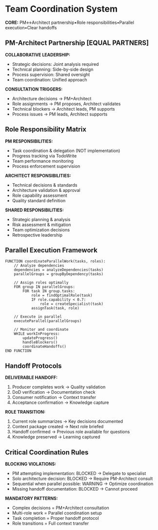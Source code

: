 # Team Coordination System

**CORE:** PM↔Architect partnership•Role responsibilities•Parallel execution•Clear handoffs

## PM-Architect Partnership [EQUAL PARTNERS]

**COLLABORATIVE LEADERSHIP:**
- Strategic decisions: Joint analysis required
- Technical planning: Side-by-side design
- Process supervision: Shared oversight
- Team coordination: Unified approach

**CONSULTATION TRIGGERS:**
- Architecture decisions → PM+Architect
- Role assignments → PM proposes, Architect validates
- Technical blockers → Architect leads, PM supports
- Process issues → PM leads, Architect supports

## Role Responsibility Matrix

**PM RESPONSIBILITIES:**
- Task coordination & delegation (NOT implementation)
- Progress tracking via TodoWrite
- Team performance monitoring
- Process enforcement supervision

**ARCHITECT RESPONSIBILITIES:**  
- Technical decisions & standards
- Architecture validation & approval
- Role capability assessment
- Quality standard definition

**SHARED RESPONSIBILITIES:**
- Strategic planning & analysis
- Risk assessment & mitigation
- Team optimization decisions
- Retrospective leadership

## Parallel Execution Framework

```pseudocode
FUNCTION coordinateParallelWork(tasks, roles):
    // Analyze dependencies
    dependencies = analyzeDependencies(tasks)
    parallelGroups = groupByDependency(tasks)
    
    // Assign roles optimally
    FOR group IN parallelGroups:
        FOR task IN group.tasks:
            role = findOptimalRole(task)
            IF role.capability < 0.7:
                role = createSpecialist(task)
            assignTask(task, role)
    
    // Execute in parallel
    executeParallel(parallelGroups)
    
    // Monitor and coordinate
    WHILE workInProgress:
        updateProgress()
        handleBlockers()
        coordinateHandoffs()
END FUNCTION
```

## Handoff Protocols

**DELIVERABLE HANDOFF:**
1. Producer completes work → Quality validation
2. DoD verification → Documentation check
3. Consumer notification → Context transfer
4. Acceptance confirmation → Knowledge capture

**ROLE TRANSITION:**
1. Current role summarizes → Key decisions documented
2. Context package created → Next role briefed
3. Handoff confirmed → Previous role available for questions
4. Knowledge preserved → Learning captured

## Critical Coordination Rules

**BLOCKING VIOLATIONS:**
- PM attempting implementation: BLOCKED → Delegate to specialist
- Solo architecture decision: BLOCKED → Require PM-Architect consult  
- Sequential when parallel possible: WARNING → Optimize coordination
- Missing handoff documentation: BLOCKED → Cannot proceed

**MANDATORY PATTERNS:**
- Complex decisions = PM+Architect consultation
- Multi-role work = Parallel coordination setup
- Task completion = Proper handoff protocol
- Role transitions = Full context transfer